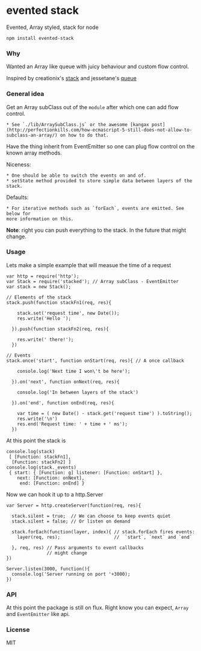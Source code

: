 # evented stack

 Evented, Array styled, stack for node

  ```
  npm install evented-stack
  ```

### Why
  Wanted an Array like queue with juicy behaviour and custom flow control.

  Inspired by creationix's [stack](https://www.npmjs.org/package/stack)
  and jessetane's [queue](https://www.npmjs.org/package/queue)

### General idea

  Get an Array subClass out of the `module` after which one can add flow control.

    * See `./lib/ArraySubClass.js` or the awesome [kangax post](http://perfectionkills.com/how-ecmascript-5-still-does-not-allow-to-subclass-an-array/) on how to do that.

  Have the thing inherit from EventEmitter so one can plug flow control on the known array methods.

  Niceness:

    * One should be able to switch the events on and of.
    * setState method provided to store simple data between layers of the stack.

  Defaults:

    * For iterative methods such as `forEach`, events are emitted. See below for
    more information on this.

  <b>Note</b>: right you can push everything to the stack. In the future
  that might change.

### Usage

 Lets make a simple example that will measue the time of a request

```
var http = require('http');
var Stack = require('stacked'); // Array subClass - EventEmitter
var stack = new Stack();

// Elements of the stack
stack.push(function stackFn1(req, res){

    stack.set('request time', new Date());
    res.write('Hello ');

  }).push(function stackFn2(req, res){

    res.write(' there!');
  })

// Events
stack.once('start', function onStart(req, res){ // A once callback

    console.log('Next time I won\'t be here');

  }).on('next', function onNext(req, res){

    console.log('In between layers of the stack')

  }).on('end', function onEnd(req, res){

    var time = ( new Date() - stack.get('request time') ).toString();
    res.write('\n')
    res.end('Request time: ' + time + ' ms');
  })

```

At this point the stack is
```
console.log(stack)
 [ [Function: stackFn1],
  [Function: stackFn2] ]
console.log(stack._events)
 { start: { [Function: g] listener: [Function: onStart] },
    next: [Function: onNext],
     end: [Function: onEnd] }
```

Now we can hook it up to a http.Server
```
var Server = http.createServer(function(req, res){

  stack.silent = true;  // We can choose to keep events quiet
  stack.silent = false; // Or listen on demand

  stack.forEach(function(layer, index){ // stack.forEach fires events:
    layer(req, res);                    //  `start`, `next` and `end`

  }, req, res) // Pass arguments to event callbacks
               // might change
})

Server.listen(3000, function(){
  console.log('Server running on port '+3000);
})
```

### API

At this point the package is still on flux. Right know you can expect, `Array`
and `EventEmitter` like api.

### License
 MIT